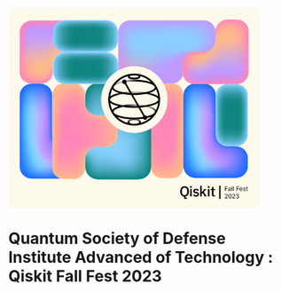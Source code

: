 <img src="Logo.png" width = 90% align=center>

# Quantum Society of Defense Institute Advanced of Technology : Qiskit Fall Fest 2023

